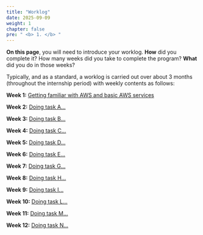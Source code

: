 ```yaml
---
title: "Worklog"
date: 2025-09-09
weight: 1
chapter: false
pre: " <b> 1. </b> "
---
```


<!-- {{% notice warning %}}
⚠️ **Note:** The information below is for reference purposes only. Please **do not copy verbatim** for your report, including this warning.
{{% /notice %}} -->

**On this page**, you will need to introduce your worklog. **How** did you complete it? How many weeks did you take to complete the program? **What** did you do in those weeks?

Typically, and as a standard, a worklog is carried out over about 3 months (throughout the internship period) with weekly contents as follows:

**Week 1:** [Getting familiar with AWS and basic AWS services](1.1-week1/)

**Week 2:** [Doing task A...](1.2-week2/)

**Week 3:** [Doing task B...](1.3-week3/)

**Week 4:** [Doing task C...](1.4-week4/)

**Week 5:** [Doing task D...](1.5-week5/)

**Week 6:** [Doing task E...](1.6-week6/)

**Week 7:** [Doing task G...](1.7-week7/)

**Week 8:** [Doing task H...](1.8-week8/)

**Week 9:** [Doing task I...](1.9-week9/)

**Week 10:** [Doing task L...](1.10-week10/)

**Week 11:** [Doing task M...](1.11-week11/)

**Week 12:** [Doing task N...](1.12-week12/)
